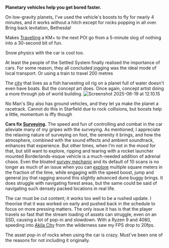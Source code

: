 **Planetary vehicles help you get bored faster.**

On low-gravity planets, I've used the vehicle's boosts to fly for nearly 4 minutes, and it works without a hitch except for rocks popping in all over.
	Bring back levitation, Bethesda!

Makes [Travelling](travelling.md) a KM+ to the next POI go from a 5-minute slog of nothing into a 30-second bit of fun.

Snow physics with the car is cool too.

At least the people of the Settled System finally realised the importance of cars. For some reason, they all concluded jogging was the ideal mode of local transport. Or using a train to travel 200 metres

The [city](Neon%20City.md) that lives as a fish harvesting oil rig on a planet full of water doesn't even have boats.
	But the concept art does. Once again, concept artist doing a more through job of world building.
![Screenshot 2025-06-19 at 12.10.15](Screenshot%202025-06-19%20at%2012.10.15.png)

No Man's Sky also has ground vehicles, and they let ya make the planet a racetrack.
	Cannot do this in Starfield due to rock collisions, but boosts help a little, momentum is iffy though

**Cars fix [Surveying](surveying.md).**
The speed and fun of controlling and combat in the car alleviate many of my gripes with the surveying. As mentioned, I appreciate the relaxing nature of surveying on foot, the serenity it brings, and how the atmosphere, combined with the sound effects and ambient soundtrack, enhances that experience. 
But other times, when I’m not in the mood for that, but still want to explore, ripping and tearing with a rocket launcher mounted Borderlands-esque vehicle is a much-needed addition of adrenal chaos. 
Even the bloated [survey mechanic](surveying.md) and its default of 10 scans is no longer as much of an issue when you can [explore](•%20Exploring.md) multiple square meters in the fraction of the time, while engaging with the speed boost, jump and general joy that ragging around this slightly advanced dune buggy brings. 
	It does struggle with navigating forest areas, but the same could be said of navigating such densely packed locations in real life.

The car must be cut content; it works too well to be a rushed update. 
I theorise that it was worked on early and pushed back in the schedule to focus on more pressing matters. The only issue it has is that the player travels so fast that the stream loading of assets can struggle, even on an SSD, causing a lot of pop-in and slowdown. With a Ryzen 9 and 4080, speeding into [Akila City](Akila%20City.md) from the wilderness saw my FPS drop to 20fps. 

The asset pop-in of rocks when using the car is crazy. Must’ve been one of the reasons for not including it originally.

